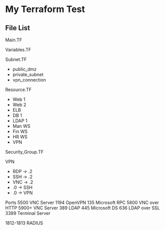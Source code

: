 # My Terraform Test

## File List

Main.TF


Variables.TF


Subnet.TF
 - public_dmz
 - private_subnet
 - vpn_connection

Resource.TF
 - Web 1
 - Web 2
 - ELB
 - DB 1
 - LDAP 1
 - Man WS
 - Fin WS
 - HR WS
 - VPN

Security_Group.TF

VPN
 - RDP -> .2
 - SSH -> .2
 - VNC -> .2
 - .0 -> SSH
 - .0 -> VPN

 Ports
5500 VNC Server
1194 OpenVPN
135 Microsoft RPC
 5800 VNC over HTTP
5900+ VNC Server
389 LDAP
445 Microsoft DS
636 LDAP over SSL
3389 Terminal Server

1812-1813 RADIUS
